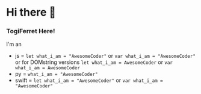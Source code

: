 # Hi there 👋

<!--
**TogiFerret/TogiFerret** is a ✨ _special_ ✨ repository because its `README.md` (this file) appears on your GitHub profile.
-->
### TogiFerret Here!
I'm an 
- js = `let what_i_am = "AwesomeCoder"` or `var what_i_am = "AwesomeCoder"` or for DOMstring versions `let what_i_am = AwesomeCoder` or `var what_i_am = AwesomeCoder`
- py = `what_i_am = "AwesomeCoder"`
- swift = `let what_i_am = "AwesomeCoder"` or `var what_i_am = "AwesomeCoder"`
